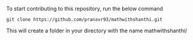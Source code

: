 To start contributing to this repository, run the below command

```
git clone https://github.com/pranavr93/mathwithshanthi.git
```

This will create a folder in your directory with the name mathwithshanthi/
